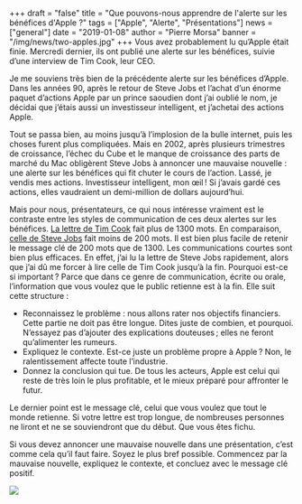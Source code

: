 +++
draft = "false"
title = "Que pouvons-nous apprendre de l'alerte sur les bénéfices d'Apple ?"
tags = ["Apple", "Alerte", "Présentations"]
news = ["general"]
date = "2019-01-08"
author = "Pierre Morsa"
banner = "/img/news/two-apples.jpg"
+++
Vous avez probablement lu qu’Apple était finie. Mercredi dernier, ils ont publié une alerte sur les bénéfices, suivie d’une interview de Tim Cook, leur CEO.

Je me souviens très bien de la précédente alerte sur les bénéfices d’Apple. Dans les années 90, après le retour de Steve Jobs et l’achat d’un énorme paquet d’actions Apple par un prince saoudien dont j’ai oublié le nom, je décidai que j’étais aussi un investisseur intelligent, et j’achetai des actions Apple.

Tout se passa bien, au moins jusqu’à l’implosion de la bulle internet, puis les choses furent plus compliquées. Mais en 2002, après plusieurs trimestres de croissance, l’échec du Cube et le manque de croissance des parts de marché du Mac obligèrent Steve Jobs à annoncer une mauvaise nouvelle : une alerte sur les bénéfices qui fit chuter le cours de l’action. Lassé, je vendis mes actions. Investisseur intelligent, mon œil ! Si j’avais gardé ces actions, elles vaudraient un demi-million de dollars aujourd’hui.

Mais pour nous, présentateurs, ce qui nous intéresse vraiment est le contraste entre les styles de communication de ces deux alertes sur les bénéfices. [La lettre de Tim Cook](https://www.apple.com/newsroom/2019/01/letter-from-tim-cook-to-apple-investors/) fait plus de 1300 mots. En comparaison, [celle de Steve Jobs](https://www.apple.com/newsroom/2002/06/18Apple-Revises-Third-Quarter-Guidance/) fait moins de 200 mots. Il est bien plus facile de retenir le message clé de 200 mots que de 1300. Les communications courtes sont bien plus efficaces. En effet, j’ai lu la lettre de Steve Jobs rapidement, alors que j’ai dû me forcer à lire celle de Tim Cook jusqu’à la fin. 
Pourquoi est-ce si important ? Parce que dans ce genre de communication, écrite ou orale, l’information que vous voulez que le public retienne est à la fin. Elle suit cette structure :

* Reconnaissez le problème : nous allons rater nos objectifs financiers. Cette partie ne doit pas être longue. Dites juste de combien, et pourquoi. N’essayez pas d’ajouter des explications douteuses ; elles ne feront qu’alimenter les rumeurs.
* Expliquez le contexte. Est-ce juste un problème propre à Apple ? Non, le ralentissement affecte toute l’industrie.
* Donnez la conclusion qui tue. De tous les acteurs, Apple est celui qui reste de très loin le plus profitable, et le mieux préparé pour affronter le futur.

Le dernier point est le message clé, celui que vous voulez que tout le monde retienne. Si votre lettre est trop longue, de nombreuses personnes ne liront et ne se souviendront que du début. Que vous êtes fichu.

Si vous devez annoncer une mauvaise nouvelle dans une présentation, c’est comme cela qu’il faut faire. Soyez le plus bref possible. Commencez par la mauvaise nouvelle, expliquez le contexte, et concluez avec le message clé positif.

![](/img/news/two-apples.jpg)
